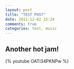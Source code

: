 ```yaml
---
layout: post
title: "TEST POST"
date: 2012-12-02 15:24
comments: true
categories: test, music
---
```


Another hot jam!
---------------

{% youtube OATi34PKNPw %}
